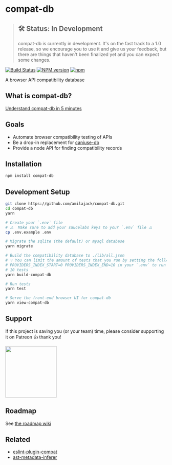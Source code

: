 compat-db
=========

> ## 🛠 Status: In Development
> compat-db is currently in development. It's on the fast track to a 1.0 release, so we encourage you to use it and give us your feedback, but there are things that haven't been finalized yet and you can expect some changes.

[![Build Status](https://travis-ci.org/amilajack/compat-db.svg?branch=master&maxAge=2592)](https://travis-ci.org/amilajack/compat-db)
[![NPM version](https://badge.fury.io/js/compat-db.svg?maxAge=2592)](http://badge.fury.io/js/compat-db)
[![npm](https://img.shields.io/npm/dm/compat-db.svg?maxAge=2592)](https://npm-stat.com/charts.html?package=compat-db)

A browser API compatibility database

## What is compat-db?

[Understand compat-db in 5 minutes](https://amilajack.com/compat-db)

## Goals
* Automate browser compatibility testing of APIs
* Be a drop-in replacement for [caniuse-db](https://github.com/Fyrd/caniuse)
* Provide a node API for finding compatibility records

## Installation
```bash
npm install compat-db
```

## Development Setup
```bash
git clone https://github.com/amilajack/compat-db.git
cd compat-db
yarn

# Create your `.env` file
# ⚠️  Make sure to add your saucelabs keys to your `.env` file ⚠️
cp .env.example .env

# Migrate the sqlite (the default) or mysql database
yarn migrate

# Build the compatibility database to ./lib/all.json
# 💡 You can limit the amount of tests that you run by setting the following ENV's
# PROVIDERS_INDEX_START=0 PROVIDERS_INDEX_END=10 in your `.env` to run the first
# 10 tests
yarn build-compat-db

# Run tests
yarn test

# Serve the front-end browser UI for compat-db
yarn view-compat-db
```

## Support

If this project is saving you (or your team) time, please consider supporting it on Patreon 👍 thank you!

<p>
  <a href="https://www.patreon.com/amilajack">
    <img src="https://c5.patreon.com/external/logo/become_a_patron_button@2x.png" width="160">
  </a>
</p>

## Roadmap
See [the roadmap wiki](https://github.com/amilajack/compat-db/wiki/Roadmap)

## Related

* [eslint-plugin-compat](https://github.com/amilajack/eslint-plugin-compat)
* [ast-metadata-inferer](https://github.com/amilajack/ast-metadata-inferer)
